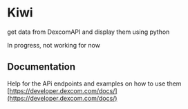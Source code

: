 # Kiwi
get data from DexcomAPI and display them using python

In progress, not working for now

## Documentation
Help for the APi endpoints and examples on how to use them
[https://developer.dexcom.com/docs/](https://developer.dexcom.com/docs/)